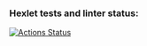 ### Hexlet tests and linter status:
[![Actions Status](https://github.com/olekhova/frontend-project-lvl3/workflows/hexlet-check/badge.svg)](https://github.com/olekhova/frontend-project-lvl3/actions)